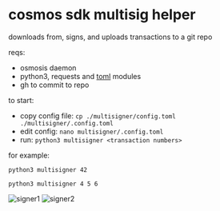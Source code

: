 # cosmos sdk multisig helper

downloads from, signs, and uploads transactions to a git repo

reqs:
* osmosis daemon
* python3, requests and [toml](https://pypi.org/project/toml/0.9.0) modules
* gh to commit to repo

to start:
* copy config file: `cp ./multisigner/config.toml ./multisigner/.config.toml`
* edit config: `nano multisigner/.config.toml`
* run: `python3 multisigner <transaction numbers>`

for example:

`python3 multisigner 42`

`python3 multisigner 4 5 6`

![signer1](https://user-images.githubusercontent.com/98429202/205882465-58ff455d-fd7c-458f-9f0a-f1cb53b116a7.png)
![signer2](https://user-images.githubusercontent.com/98429202/205882148-b9fff0b1-a74a-48ff-9ba4-6fc3ce18f2b3.png)
